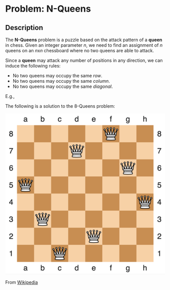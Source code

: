 # Problem: N-Queens

## Description
The **N-Queens** problem is a puzzle based on the attack pattern of a **queen** in chess. Given an integer parameter *n*, we need to find an assignment of *n* queens on an *n*x*n* chessboard where no two queens are able to attack.

Since a **queen** may attack any number of positions in any direction, we can induce the following rules:
* No two queens may occupy the same *row*.
* No two queens may occupy the same *column*.
* No two queens may occupy the same *diagonal*.

E.g.,

The following is a solution to the 8-Queens problem:

![8 Queens Solution](images/8_queens.png)

From [Wikipedia](https://en.wikipedia.org/wiki/Eight_queens_puzzle)